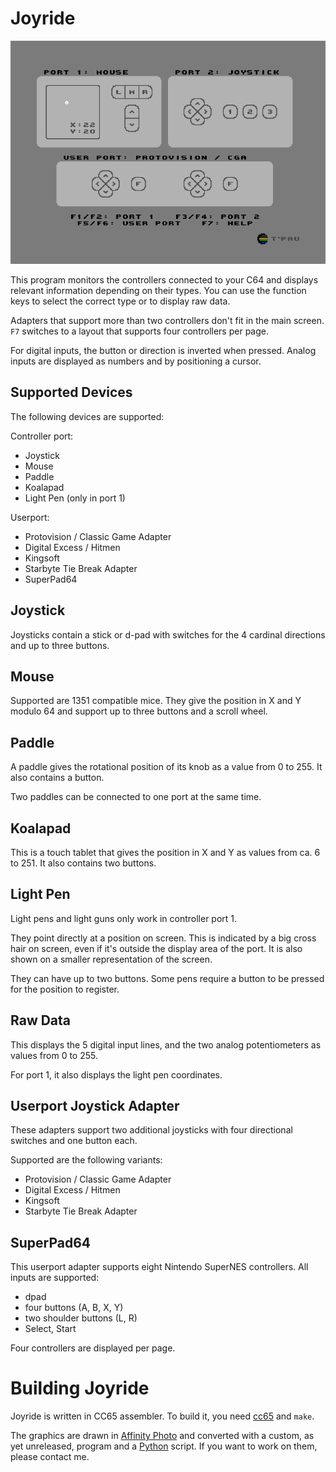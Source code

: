 # Joyride

![Screenshot](screenshot.png)

This program monitors the controllers connected to your C64 and displays relevant information depending on their types. You can use the function keys to select the correct type or to display raw data.

Adapters that support more than two controllers don't fit in the main screen. `F7` switches to a layout that supports four controllers per page.

For digital inputs, the button or direction is inverted when pressed. Analog inputs are displayed as numbers and by positioning a cursor.


## Supported Devices

The following devices are supported:

Controller port:

- Joystick
- Mouse
- Paddle
- Koalapad
- Light Pen (only in port 1)

Userport:

- Protovision / Classic Game Adapter
- Digital Excess / Hitmen
- Kingsoft
- Starbyte Tie Break Adapter
- SuperPad64


## Joystick

Joysticks contain a stick or d-pad with switches for the 4 cardinal directions and up to three buttons.


## Mouse

Supported are 1351 compatible mice. They give the position in X and Y modulo 64 and support up to three buttons and a scroll wheel.


## Paddle

A paddle gives the rotational position of its knob as a value from 0 to 255. It also contains a button.

Two paddles can be connected to one port at the same time.


## Koalapad

This is a touch tablet that gives the position in X and Y as values from ca. 6 to 251. It also contains two buttons.


## Light Pen

Light pens and light guns only work in controller port 1.

They point directly at a position on screen. This is indicated by a big cross hair on screen, even if it's outside the display area of the port. It is also shown on a smaller representation of the screen.

They can have up to two buttons. Some pens require a button to be pressed for the position to register.     


## Raw Data

This displays the 5 digital input lines, and the two analog potentiometers as values from 0 to 255.

For port 1, it also displays the light pen coordinates.


## Userport Joystick Adapter

These adapters support two additional joysticks with four directional switches and one button each.

Supported are the following variants:

- Protovision / Classic Game Adapter
- Digital Excess / Hitmen
- Kingsoft
- Starbyte Tie Break Adapter


## SuperPad64

This userport adapter supports eight Nintendo SuperNES controllers. All inputs are supported:                

- dpad
- four buttons (A, B, X, Y)
- two shoulder buttons (L, R)
- Select, Start

Four controllers are displayed per page.

# Building Joyride

Joyride is written in CC65 assembler. To build it, you need [cc65](https://cc65.github.io) and `make`.

The graphics are drawn in [Affinity Photo](https://affinity.serif.com/en-gb/photo/) and converted with a custom, as yet unreleased, program and a [Python](https://www.python.org/) script. If you want to work on them, please contact me.

